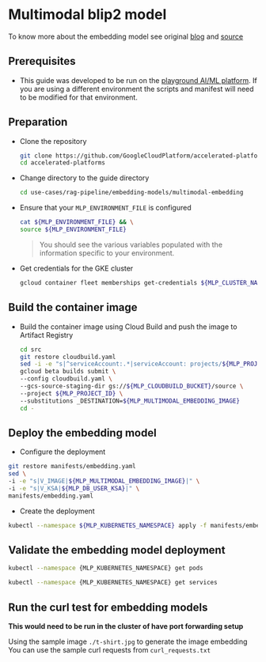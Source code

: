 # Multimodal blip2 model

To know more about the embedding model see original [blog](https://blog.salesforceairesearch.com/blip-2/) and [source](https://github.com/salesforce/LAVIS/tree/main/examples)

## Prerequisites

- This guide was developed to be run on the [playground AI/ML platform](/platforms/gke-aiml/playground/README.md). If you are using a different environment the scripts and manifest will need to be modified for that environment.

## Preparation

- Clone the repository

  ```sh
  git clone https://github.com/GoogleCloudPlatform/accelerated-platforms && \
  cd accelerated-platforms
  ```

- Change directory to the guide directory

  ```sh
  cd use-cases/rag-pipeline/embedding-models/multimodal-embedding
  ```

- Ensure that your `MLP_ENVIRONMENT_FILE` is configured

  ```sh
  cat ${MLP_ENVIRONMENT_FILE} && \
  source ${MLP_ENVIRONMENT_FILE}
  ```

  > You should see the various variables populated with the information specific to your environment.

- Get credentials for the GKE cluster

  ```sh
  gcloud container fleet memberships get-credentials ${MLP_CLUSTER_NAME} --project ${MLP_PROJECT_ID}
  ```

## Build the container image

- Build the container image using Cloud Build and push the image to Artifact Registry

  ```sh
  cd src
  git restore cloudbuild.yaml
  sed -i -e "s|^serviceAccount:.*|serviceAccount: projects/${MLP_PROJECT_ID}/serviceAccounts/${MLP_BUILD_GSA}|" cloudbuild.yaml
  gcloud beta builds submit \
  --config cloudbuild.yaml \
  --gcs-source-staging-dir gs://${MLP_CLOUDBUILD_BUCKET}/source \
  --project ${MLP_PROJECT_ID} \
  --substitutions _DESTINATION=${MLP_MULTIMODAL_EMBEDDING_IMAGE}
  cd -
  ```

## Deploy the embedding model

- Configure the deployment

```sh
git restore manifests/embedding.yaml
sed \
-i -e "s|V_IMAGE|${MLP_MULTIMODAL_EMBEDDING_IMAGE}|" \
-i -e "s|V_KSA|${MLP_DB_USER_KSA}|" \
manifests/embedding.yaml
```

- Create the deployment

```sh
kubectl --namespace ${MLP_KUBERNETES_NAMESPACE} apply -f manifests/embedding.yaml
```

## Validate the embedding model deployment

```sh
kubectl --namespace {MLP_KUBERNETES_NAMESPACE} get pods
```

```sh
kubectl --namespace {MLP_KUBERNETES_NAMESPACE} get services
```

## Run the curl test for embedding models

**This would need to be run in the cluster of have port forwarding setup**

Using the sample image `./t-shirt.jpg` to generate the image embedding
You can use the sample curl requests from `curl_requests.txt`
